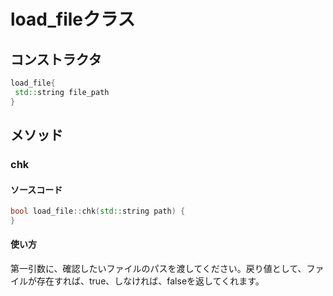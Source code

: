 ﻿# load_fileクラス

## コンストラクタ

```cpp
load_file{
 std::string file_path
}
```

## メソッド

### chk

#### ソースコード

```cpp
bool load_file::chk(std::string path) {
}
```

#### 使い方

第一引数に、確認したいファイルのパスを渡してください。戻り値として、ファイルが存在すれば、true、しなければ、falseを返してくれます。
